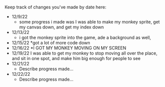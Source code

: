 Keep track of changes you've made by date here:

* 12/9/22
  * some progress i made was I was able to make my monkey sprite, get my canvas down, and get my index down
* 12/13/22
  * i got the monkey sprite into the game, ade a background as well,
* 12/15/22
  *got a lot of more code down
* 12/16/22
  *I GOT MY MONKEY MOVING ON MY SCREEN
* 12/19/22
  I was able to get my monkey to stop moving all over the place, and sit in one spot, and make him big enough for people to see
* 12/21/22
  * Describe progress made...
* 12/22/22
  * Describe progress made...
